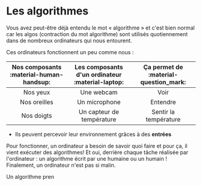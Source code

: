 # Les algorithmes

Vous avez peut-être déjà entendu le mot « algorithme » et c'est bien normal car les algos (contraction du mot algorithme) sont utilisés quotiennement dans de nombreux ordinateurs qui nous entourent.

Ces ordinateurs fonctionnent un peu comme nous :

| Nos composants :material-human-handsup: | Les composants d'un ordinateur :material-laptop: | Ça permet de :material-question_mark:  |
|:----:|:-------------:|:----------------:|
| Nos yeux | Une webcam | Voir|
| Nos oreilles | Un microphone | Entendre |
| Nos doigts | Un capteur de température | Sentir la température |


* Ils peuvent percevoir leur environnement grâces à des **entrées** 

Pour fonctionner, un ordinateur a besoin de savoir quoi faire et pour ça, il vient exécuter des algorithmes! Et oui, derrière chaque tâche réalisée par l'ordinateur : un algorithme écrit par une humaine ou un humain ! Finalement, un ordinateur n'est pas si malin.

Un algorithme pren